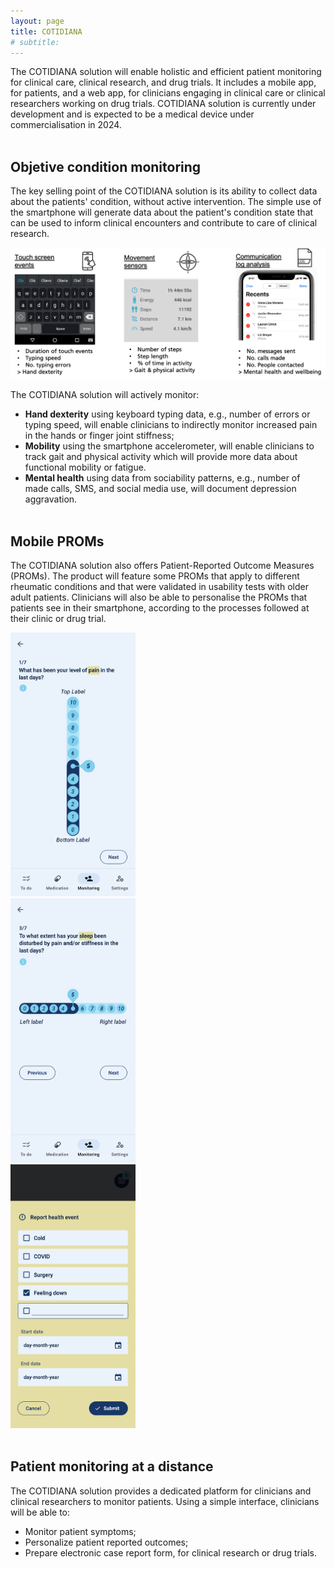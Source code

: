 ```yaml
---
layout: page
title: COTIDIANA
# subtitle: 
---
```


The COTIDIANA solution will enable holistic and efficient patient monitoring for clinical care, clinical research, and drug trials. It includes a mobile app, for patients, and a web app, for clinicians engaging in clinical care or clinical researchers working on drug trials. COTIDIANA solution is currently under development and is expected to be a medical device under commercialisation in 2024.<br/><br/>


## Objetive condition monitoring

The key selling point of the COTIDIANA solution is its ability to collect data about the patients' condition, without active intervention. The simple use of the smartphone will generate data about the patient's condition state that can be used to inform clinical encounters and contribute to care of clinical research.

![Passive sensing algorithms](assets/img/passivesensing.png)

The COTIDIANA solution will actively monitor:
* **Hand dexterity** using keyboard typing data, e.g., number of errors or typing speed, will enable clinicians to indirectly monitor increased pain in the hands or finger joint stiffness;
* **Mobility** using the smartphone accelerometer, will enable clinicians to track gait and physical activity which will provide more data about functional mobility or fatigue.
* **Mental health** using data from sociability patterns, e.g., number of made calls, SMS, and social media use, will document depression aggravation. <br/><br/>


## Mobile PROMs

The COTIDIANA solution also offers Patient-Reported Outcome Measures (PROMs). The product will feature some PROMs that apply to different rheumatic conditions and that were validated in usability tests with older adult patients. Clinicians will also be able to personalise the PROMs that patients see in their smartphone, according to the processes followed at their clinic or drug trial. <br/>


<div class="row">
	<div class="col-sm-4">
		<img src="assets/img/painPROM.png" alt="Pain PROM" width="200"/>
	</div>
	<div class="col-sm-4">
		<img src="assets/img/sleepPROM.png" alt="Sleep PROM" width="200"/>
	</div>
	<div class="col-sm-4">
		<img src="assets/img/reporthealthevent.png" alt="Report health event" width="200"/>
	</div>
</div>
<br/>

## Patient monitoring at a distance

The COTIDIANA solution provides a dedicated platform for clinicians and clinical researchers to monitor patients. Using a simple interface, clinicians will be able to:
* Monitor patient symptoms;
* Personalize patient reported outcomes;
* Prepare electronic case report form, for clinical research or drug trials.